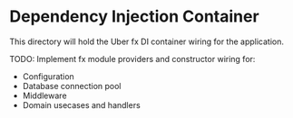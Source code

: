 # Dependency Injection Container

This directory will hold the Uber fx DI container wiring for the application.

TODO: Implement fx module providers and constructor wiring for:
- Configuration
- Database connection pool
- Middleware
- Domain usecases and handlers